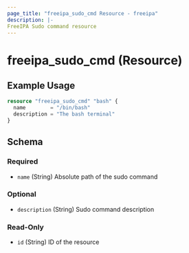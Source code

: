 ```yaml
---
page_title: "freeipa_sudo_cmd Resource - freeipa"
description: |-
FreeIPA Sudo command resource
---
```


# freeipa_sudo_cmd (Resource)



## Example Usage

```terraform
resource "freeipa_sudo_cmd" "bash" {
  name        = "/bin/bash"
  description = "The bash terminal"
}
```




<!-- schema generated by tfplugindocs -->
## Schema

### Required

- `name` (String) Absolute path of the sudo command

### Optional

- `description` (String) Sudo command description

### Read-Only

- `id` (String) ID of the resource
